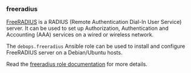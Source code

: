 ### freeradius

[FreeRADIUS](https://freeradius.org/) is a RADIUS (Remote Authentication
Dial-In User Service) server. It can be used to set up Authorization,
Authentication and Accounting (AAA) services on a wired or wireless
network.

The `debops.freeradius` Ansible role can be used to install and
configure FreeRADIUS server on a Debian/Ubuntu hosts.

Read the [freeradius role documentation](https://docs.debops.org/en/stable-3.2/ansible/roles/freeradius/) for more details.
